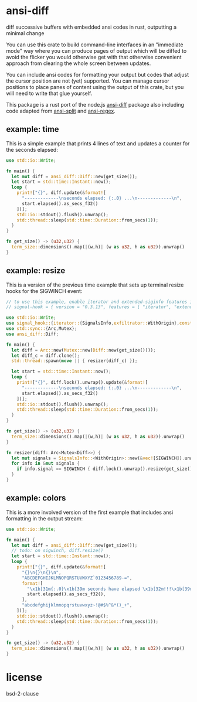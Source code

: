 # ansi-diff

diff successive buffers with embedded ansi codes in rust, outputting a minimal change

You can use this crate to build command-line interfaces in an "immediate mode" way where you can
produce pages of output which will be diffed to avoid the flicker you would otherwise get with that
otherwise convenient approach from clearing the whole screen between updates.

You can include ansi codes for formatting your output but codes that adjust the cursor position are
not (yet) supported. You can manage cursor positions to place panes of content using the output of
this crate, but you will need to write that glue yourself.

This package is a rust port of the node.js [ansi-diff][] package also including code adapted from
[ansi-split][] and [ansi-regex][].

[ansi-diff]: https://github.com/mafintosh/ansi-diff
[ansi-split]: https://github.com/mafintosh/ansi-split
[ansi-regex]: https://github.com/chalk/ansi-regex

## example: time

This is a simple example that prints 4 lines of text and updates a counter for the seconds elapsed:

``` rs
use std::io::Write;

fn main() {
  let mut diff = ansi_diff::Diff::new(get_size());
  let start = std::time::Instant::now();
  loop {
    print!["{}", diff.update(&format![
      "-------------\nseconds elapsed: {:.0} ...\n-------------\n",
      start.elapsed().as_secs_f32()
    ])];
    std::io::stdout().flush().unwrap();
    std::thread::sleep(std::time::Duration::from_secs(1));
  }
}

fn get_size() -> (u32,u32) {
  term_size::dimensions().map(|(w,h)| (w as u32, h as u32)).unwrap()
}
```

## example: resize

This is a version of the previous time example that sets up terminal resize hooks for the SIGWINCH
event: 

``` rs
// to use this example, enable iterator and extended-siginfo features in Cargo.toml dependencies:
// signal-hook = { version = "0.3.13", features = [ "iterator", "extended-siginfo" ] }

use std::io::Write;
use signal_hook::{iterator::{SignalsInfo,exfiltrator::WithOrigin},consts::signal::SIGWINCH};
use std::sync::{Arc,Mutex};
use ansi_diff::Diff;

fn main() {
  let diff = Arc::new(Mutex::new(Diff::new(get_size())));
  let diff_c = diff.clone();
  std::thread::spawn(move || { resizer(diff_c) });

  let start = std::time::Instant::now();
  loop {
    print!["{}", diff.lock().unwrap().update(&format![
      "-------------\nseconds elapsed: {:.0} ...\n-------------\n",
      start.elapsed().as_secs_f32()
    ])];
    std::io::stdout().flush().unwrap();
    std::thread::sleep(std::time::Duration::from_secs(1));
  }
}

fn get_size() -> (u32,u32) {
  term_size::dimensions().map(|(w,h)| (w as u32, h as u32)).unwrap()
}

fn resizer(diff: Arc<Mutex<Diff>>) {
  let mut signals = SignalsInfo::<WithOrigin>::new(&vec![SIGWINCH]).unwrap();
  for info in &mut signals {
    if info.signal == SIGWINCH { diff.lock().unwrap().resize(get_size()) }
  }
}
```

## example: colors

This is a more involved version of the first example that includes ansi formatting in the output
stream:

``` rs
use std::io::Write;

fn main() {
  let mut diff = ansi_diff::Diff::new(get_size());
  // todo: on sigwinch, diff.resize()
  let start = std::time::Instant::now();
  loop {
    print!["{}", diff.update(&format![
      "{}\n{}\n{}\n",
      "ABCDEFGHIJKLMNOPQRSTUVWXYZ`0123456789-=",
      format![
        "\x1b[31m{:.0}\x1b[39m seconds have elapsed \x1b[32m!!!\x1b[39m",
        start.elapsed().as_secs_f32(),
      ],
      "abcdefghijklmnopqrstuvwxyz~!@#$%^&*()_+",
    ])];
    std::io::stdout().flush().unwrap();
    std::thread::sleep(std::time::Duration::from_secs(1));
  }
}

fn get_size() -> (u32,u32) {
  term_size::dimensions().map(|(w,h)| (w as u32, h as u32)).unwrap()
}
```

# license

bsd-2-clause
